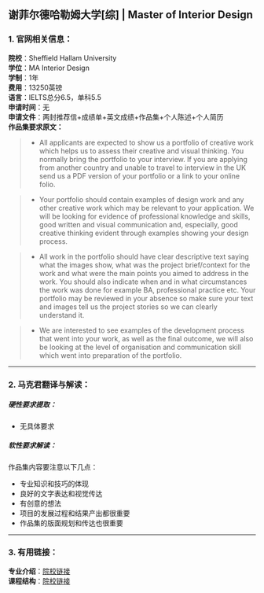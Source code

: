 ## 谢菲尔德哈勒姆大学[综] | Master of Interior Design


### 1. 官网相关信息：

**院校**：Sheffield Hallam University     
**学位**：MA Interior Design   
**学制**：1年  
**费用**：13250英镑  
**语言**：IELTS总分6.5，单科5.5  
**申请时间**：无  
**申请文件**：两封推荐信+成绩单+英文成绩+作品集+个人陈述+个人简历  
**作品集要求原文：**   


> - All applicants are expected to show us a portfolio of creative work which helps us to assess their creative and visual thinking. You normally bring the portfolio to your interview. If you are applying from another country and unable to travel to interview in the UK send us a PDF version of your portfolio or a link to your online folio.

> - Your portfolio should contain examples of design work and any other creative work which may be relevant to your application. We will be looking for evidence of professional knowledge and skills, good written and visual communication and, especially, good creative thinking evident through examples showing your design process.

> - All work in the portfolio should have clear descriptive text saying what the images show, what was the project brief/context for the work and what were the main points you aimed to address in the work. You should also indicate when and in what circumstances the work was done for example BA, professional practice etc. Your portfolio may be reviewed in your absence so make sure your text and images tell us the project stories so we can clearly understand it.

> - We are interested to see examples of the development process that went into your work, as well as the final outcome, we will also be looking at the level of organisation and communication skill which went into preparation of the portfolio.








---


### 2. 马克君翻译与解读：

##### 硬性要求提取：
- 无具体要求


##### 软性要求解读：
作品集内容要注意以下几点：

- 专业知识和技巧的体现
- 良好的文字表达和视觉传达
- 有创意的想法
- 项目的发展过程和结果产出都很重要
- 作品集的版面规划和传达也很重要


---


### 3. 有用链接：

**专业介绍**：[院校链接](http://www.bcu.ac.uk/courses/interior-architecture-and-design-ma-2019-20)  
**课程结构**：[院校链接](http://www.bcu.ac.uk/courses/interior-architecture-and-design-ma-2019-20) 